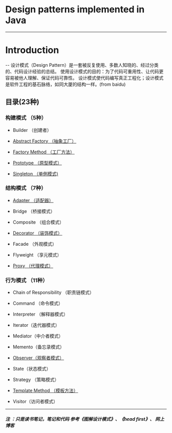 # Design patterns implemented in Java
----

# Introduction
--
设计模式（Design Pattern）是一套被反复使用、多数人知晓的、经过分类的、代码设计经验的总结。
使用设计模式的目的：为了代码可重用性、让代码更容易被他人理解、保证代码可靠性。 设计模式使代码编写真正工程化；设计模式是软件工程的基石脉络，如同大厦的结构一样。(from baidu)

## 目录(23种)

### 构建模式 （5种）

* Builder （创建者）

* [Abstract Factory （抽象工厂）](https://github.com/Tojian/Design_pattern_Java/tree/master/factoryPattern)

* [Factory Method （工厂方法）](https://github.com/Tojian/Design_pattern_Java/tree/master/factoryPattern)

* [Prototype （原型模式）](https://github.com/Tojian/Design_pattern_Java/tree/master/prototypePattern)

* [Singleton （单例模式)](https://github.com/Tojian/Design_pattern_Java/tree/master/singletonPattern)


### 结构模式 （7种）

* [Adapter （适配器）](https://github.com/Tojian/Design_pattern_Java/tree/master/adapterPattern)

* Bridge （桥接模式）

* Composite （组合模式）

* [Decorator （装饰模式）](https://github.com/Tojian/Design_pattern_Java/tree/master/decoratorPattern)

* Facade （外观模式）

* Flyweight （享元模式）

* [ Proxy （代理模式）](https://github.com/Tojian/Design_pattern_Java/tree/master/proxyPattern) 

### 行为模式 （11种）

* Chain of Responsibility （职责链模式）

* Command （命令模式）

* Interpreter （解释器模式）

* Iterator（迭代器模式）

* Mediator（中介者模式）

* Memento（备忘录模式）

* [Observer（观察者模式）](https://github.com/Tojian/Design_pattern_Java/tree/master/observerPattern)

* State（状态模式）

* Strategy （策略模式）

* [Template Method （模板方法）](https://github.com/Tojian/Design_pattern_Java/tree/master/templateMethodPattern)

* Visitor（访问者模式）

---


##### 注 ：只是读书笔记，笔记和代码 参考《图解设计模式》、《head first》、 网上博客